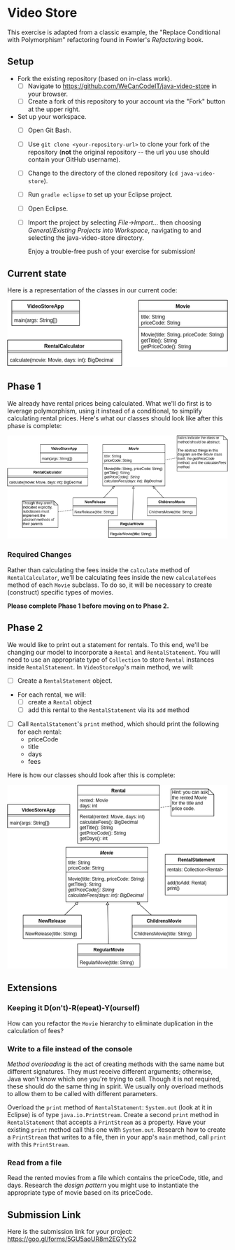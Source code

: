 # Video Store

This exercise is adapted from a classic example, the "Replace Conditional with Polymorphism" refactoring found in Fowler's *Refactoring* book.

## Setup

- Fork the existing repository (based on in-class work).
    - [ ] Navigate to https://github.com/WeCanCodeIT/java-video-store in your browser.
    - [ ] Create a fork of this repository to your account via the "Fork" button at the upper right.
- Set up your workspace.
    - [ ] Open Git Bash.
    - [ ] Use `git clone <your-repository-url>` to clone your fork of the repository (**not** the original repository -- the url you use should contain your GitHub username).
    - [ ] Change to the directory of the cloned repository (`cd java-video-store`).
    - [ ] Run `gradle eclipse` to set up your Eclipse project.
    - [ ] Open Eclipse.
    - [ ] Import the project by selecting *File->Import…* then choosing *General/Existing Projects into Workspace*, navigating to and selecting the java-video-store directory.

        Enjoy a trouble-free push of your exercise for submission!

## Current state

Here is a representation of the classes in our current code:

![Classes before refactoring](video-store/before-refactoring.png)

## Phase 1

We already have rental prices being calculated. What we'll do first is to leverage polymorphism, using it instead of a conditional, to simplify calculating rental prices. Here's what our classes should look like after this phase is complete:

![Classes after Movie subclass creation](video-store/after-movie-subclasses.png)

### Required Changes

Rather than calculating the fees inside the `calculate` method of `RentalCalculator`, we'll be calculating fees inside the new `calculateFees` method of each `Movie` subclass. To do so, it will be necessary to create (construct) specific types of movies.

**Please complete Phase 1 before moving on to Phase 2.**

## Phase 2

We would like to print out a statement for rentals. To this end, we'll be changing our model to incorporate a `Rental` and `RentalStatement`. You will need to use an appropriate type of `Collection` to store `Rental` instances inside `RentalStatement`. In `VideoStoreApp`'s main method, we will:

- [ ] Create a `RentalStatement` object.
- For each rental, we will:
    - [ ] create a `Rental` object
    - [ ] add this rental to the `RentalStatement` via its `add` method
- [ ] Call `RentalStatement`'s `print` method, which should print the following for each rental:
    - priceCode
    - title
    - days
    - fees

Here is how our classes should look after this is complete:

![Classes after rental statement changes](video-store/after-rental-statement.png)

## Extensions

### Keeping it D(on't)-R(epeat)-Y(ourself)

How can you refactor the `Movie` hierarchy to eliminate duplication in the calculation of fees?

### Write to a file instead of the console

*Method overloading* is the act of creating methods with the same name but different signatures. They must receive different arguments; otherwise, Java won't know which one you're trying to call. Though it is not required, these should do the same thing in spirit. We usually only overload methods to allow them to be called with different parameters.

Overload the `print` method of `RentalStatement`: `System.out` (look at it in Eclipse) is of type `java.io.PrintStream`. Create a second `print` method in `RentalStatement` that accepts a `PrintStream` as a property. Have your existing `print` method call this one with `System.out`. Research how to create a `PrintStream` that writes to a file, then in your app's `main` method, call `print` with this `PrintStream`.

### Read from a file

Read the rented movies from a file which contains the priceCode, title, and days. Research the *design pattern* you might use to instantiate the appropriate type of movie based on its priceCode.

## Submission Link

Here is the submission link for your project: https://goo.gl/forms/5GU5aoUR8m2EGYyG2